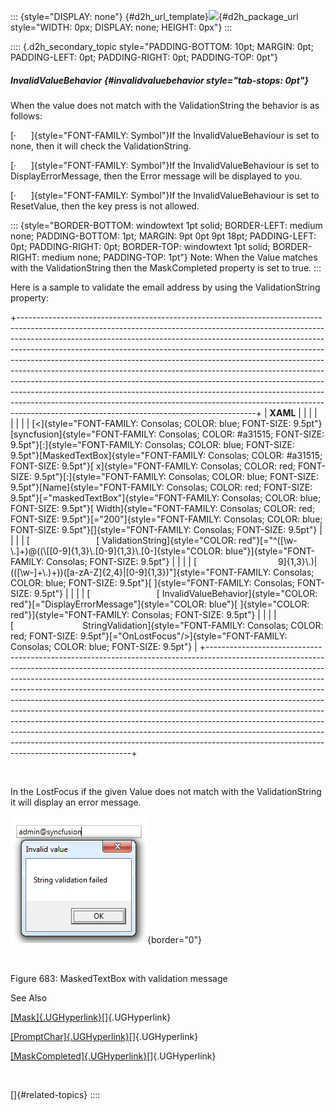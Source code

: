 ::: {style="DISPLAY: none"}
[](ms-xhelp:///?Id=d2h_url_template){#d2h_url_template}![](!package_url!){#d2h_package_url style="WIDTH: 0px; DISPLAY: none; HEIGHT: 0px"}
:::

:::: {.d2h_secondary_topic style="PADDING-BOTTOM: 10pt; MARGIN: 0pt; PADDING-LEFT: 0pt; PADDING-RIGHT: 0pt; PADDING-TOP: 0pt"}
##### InvalidValueBehavior {#invalidvaluebehavior style="tab-stops: 0pt"}

When the value does not match with the ValidationString the behavior is as follows:

[·      ]{style="FONT-FAMILY: Symbol"}If the InvalidValueBehaviour is set to none, then it will check the ValidationString.

[·      ]{style="FONT-FAMILY: Symbol"}If the InvalidValueBehaviour is set to DisplayErrorMessage, then the Error message will be displayed to you.

[·      ]{style="FONT-FAMILY: Symbol"}If the InvalidValueBehaviour is set to ResetValue, then the key press is not allowed.

::: {style="BORDER-BOTTOM: windowtext 1pt solid; BORDER-LEFT: medium none; PADDING-BOTTOM: 1pt; MARGIN: 9pt 0pt 9pt 18pt; PADDING-LEFT: 0pt; PADDING-RIGHT: 0pt; BORDER-TOP: windowtext 1pt solid; BORDER-RIGHT: medium none; PADDING-TOP: 1pt"}
Note: When the Value matches with the ValidationString then the MaskCompleted property is set to true.
:::

Here is a sample to validate the email address by using the ValidationString property:

+-----------------------------------------------------------------------------------------------------------------------------------------------------------------------------------------------------------------------------------------------------------------------------------------------------------------------------------------------------------------------------------------------------------------------------------------------------------------------------------------------------------------------------------------------------------------------------------------------------------------------------------------------------------------------------------------------------------------------------------------------------------------------------------------+
| **XAML**                                                                                                                                                                                                                                                                                                                                                                                                                                                                                                                                                                                                                                                                                                                                                                                |
|                                                                                                                                                                                                                                                                                                                                                                                                                                                                                                                                                                                                                                                                                                                                                                                         |
|                                                                                                                                                                                                                                                                                                                                                                                                                                                                                                                                                                                                                                                                                                                                                                                         |
|                                                                                                                                                                                                                                                                                                                                                                                                                                                                                                                                                                                                                                                                                                                                                                                         |
| [\<]{style="FONT-FAMILY: Consolas; COLOR: blue; FONT-SIZE: 9.5pt"}[syncfusion]{style="FONT-FAMILY: Consolas; COLOR: #a31515; FONT-SIZE: 9.5pt"}[:]{style="FONT-FAMILY: Consolas; COLOR: blue; FONT-SIZE: 9.5pt"}[MaskedTextBox]{style="FONT-FAMILY: Consolas; COLOR: #a31515; FONT-SIZE: 9.5pt"}[ x]{style="FONT-FAMILY: Consolas; COLOR: red; FONT-SIZE: 9.5pt"}[:]{style="FONT-FAMILY: Consolas; COLOR: blue; FONT-SIZE: 9.5pt"}[Name]{style="FONT-FAMILY: Consolas; COLOR: red; FONT-SIZE: 9.5pt"}[=\"maskedTextBox\"]{style="FONT-FAMILY: Consolas; COLOR: blue; FONT-SIZE: 9.5pt"}[ Width]{style="FONT-FAMILY: Consolas; COLOR: red; FONT-SIZE: 9.5pt"}[=\"200\"]{style="FONT-FAMILY: Consolas; COLOR: blue; FONT-SIZE: 9.5pt"}[]{style="FONT-FAMILY: Consolas; FONT-SIZE: 9.5pt"} |
|                                                                                                                                                                                                                                                                                                                                                                                                                                                                                                                                                                                                                                                                                                                                                                                         |
| [                           [ ValidationString]{style="COLOR: red"}[=\"\^(\[\\w-\\.\]+)@((\\\[\[0-9\]{1,3}\\.\[0-9\]{1,3}\\.\[0-]{style="COLOR: blue"}]{style="FONT-FAMILY: Consolas; FONT-SIZE: 9.5pt"}                                                                                                                                                                                                                                                                                                                                                                                                                                                                                                                                                                                |
|                                                                                                                                                                                                                                                                                                                                                                                                                                                                                                                                                                                                                                                                                                                                                                                         |
| [                                 9\]{1,3}\\.)\|((\[\\w-\]+\\.)+))(\[a-zA-Z\]{2,4}\|\[0-9\]{1,3})\"]{style="FONT-FAMILY: Consolas; COLOR: blue; FONT-SIZE: 9.5pt"}[ ]{style="FONT-FAMILY: Consolas; FONT-SIZE: 9.5pt"}                                                                                                                                                                                                                                                                                                                                                                                                                                                                                                                                                                  |
|                                                                                                                                                                                                                                                                                                                                                                                                                                                                                                                                                                                                                                                                                                                                                                                         |
| [                           [ InvalidValueBehavior]{style="COLOR: red"}[=\"DisplayErrorMessage\"]{style="COLOR: blue"}[ ]{style="COLOR: red"}]{style="FONT-FAMILY: Consolas; FONT-SIZE: 9.5pt"}                                                                                                                                                                                                                                                                                                                                                                                                                                                                                                                                                                                         |
|                                                                                                                                                                                                                                                                                                                                                                                                                                                                                                                                                                                                                                                                                                                                                                                         |
| [                            StringValidation]{style="FONT-FAMILY: Consolas; COLOR: red; FONT-SIZE: 9.5pt"}[=\"OnLostFocus\"/\>]{style="FONT-FAMILY: Consolas; COLOR: blue; FONT-SIZE: 9.5pt"}                                                                                                                                                                                                                                                                                                                                                                                                                                                                                                                                                                                          |
+-----------------------------------------------------------------------------------------------------------------------------------------------------------------------------------------------------------------------------------------------------------------------------------------------------------------------------------------------------------------------------------------------------------------------------------------------------------------------------------------------------------------------------------------------------------------------------------------------------------------------------------------------------------------------------------------------------------------------------------------------------------------------------------------+

 

In the LostFocus if the given Value does not match with the ValidationString it will display an error message.

![](ImagesExt/image30_603.png){border="0"}

 

Figure 683: MaskedTextBox with validation message

See Also

[[Mask]{.UGHyperlink}](ms-xhelp:///?Id=546c2e1c-f6e5-4412-afe8-0b7e2bb36c4a)[]{.UGHyperlink}

[[PromptChar]{.UGHyperlink}](ms-xhelp:///?Id=9c97fcae-cf4f-4d48-a121-7bfe8dc9e2e1)[]{.UGHyperlink}

[[MaskCompleted]{.UGHyperlink}](ms-xhelp:///?Id=879c70d5-f43e-4fde-b711-73ca9bb6606c)[]{.UGHyperlink}

 

[]{#related-topics}
::::
